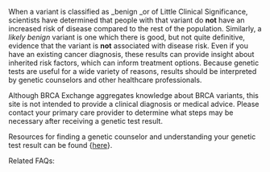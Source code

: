 When a variant is classified as _benign _or of Little Clinical Significance, scientists have determined that people with that variant do **not** have an increased risk of disease compared to the rest of the population. Similarly, a _likely benign_ variant is one which there is good, but not quite definitive, evidence that the variant is **not** associated with disease risk. Even if you have an existing cancer diagnosis, these results can provide insight about inherited risk factors, which can inform treatment options. Because genetic tests are useful for a wide variety of reasons, results should be interpreted by genetic counselors and other healthcare professionals.

Although BRCA Exchange aggregates knowledge about BRCA variants, this site is not intended to provide a clinical diagnosis or medical advice. Please contact your primary care provider to determine what steps may be necessary after receiving a genetic test result.

Resources for finding a genetic counselor and understanding your genetic test result can be found {[here](/where-can-i-find-more-resources.md)}.

Related FAQs:

